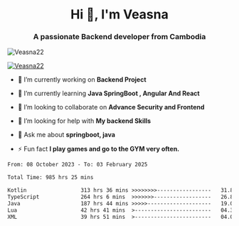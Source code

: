<h1 align="center">Hi 👋, I'm Veasna</h1>
<h3 align="center">A passionate Backend developer from Cambodia</h3>

<p align="left"> <img src="https://komarev.com/ghpvc/?username=Veasna22&label=Profile%20views&color=0e75b6&style=flat" alt="Veasna22" /> </p>

<p align="left"> <a href="https://github.com/ryo-ma/github-profile-trophy"><img src="https://github-profile-trophy.vercel.app/?username=veasna22&theme=dracula" alt="Veasna22" /></a> </p>

- 🔭 I’m currently working on **Backend Project**

- 🌱 I’m currently learning **Java SpringBoot , Angular And React**

- 👯 I’m looking to collaborate on **Advance Security and Frontend**

- 🤝 I’m looking for help with **My backend Skills**

- 💬 Ask me about **springboot, java**

- ⚡ Fun fact **I play games and go to the GYM very often.**

<!--START_SECTION:waka-->

```txt
From: 08 October 2023 - To: 03 February 2025

Total Time: 985 hrs 25 mins

Kotlin                 313 hrs 36 mins >>>>>>>>-----------------   31.82 %
TypeScript             264 hrs 6 mins  >>>>>>>------------------   26.80 %
Java                   187 hrs 44 mins >>>>>--------------------   19.05 %
Lua                    42 hrs 41 mins  >------------------------   04.33 %
XML                    39 hrs 51 mins  >------------------------   04.04 %
```

<!--END_SECTION:waka-->
